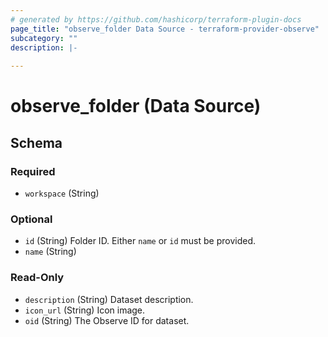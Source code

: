 ```yaml
---
# generated by https://github.com/hashicorp/terraform-plugin-docs
page_title: "observe_folder Data Source - terraform-provider-observe"
subcategory: ""
description: |-
  
---
```


# observe_folder (Data Source)





<!-- schema generated by tfplugindocs -->
## Schema

### Required

- `workspace` (String)

### Optional

- `id` (String) Folder ID. Either `name` or `id` must be provided.
- `name` (String)

### Read-Only

- `description` (String) Dataset description.
- `icon_url` (String) Icon image.
- `oid` (String) The Observe ID for dataset.


